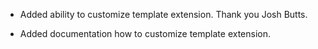 * Added ability to customize template extension. Thank you Josh Butts.

* Added documentation how to customize template extension.
